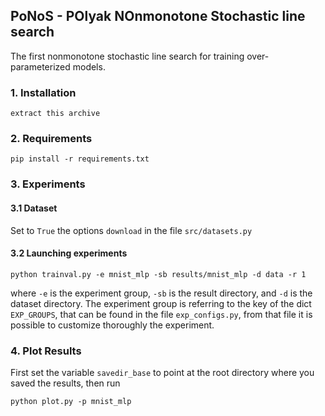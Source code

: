 ## PoNoS - POlyak NOnmonotone Stochastic line search

The first nonmonotone stochastic line search for training over-parameterized models.

### 1. Installation

`extract this archive`

### 2. Requirements

```
pip install -r requirements.txt
```

### 3. Experiments

#### 3.1 Dataset

Set to ```True``` the options ```download``` in the file ```src/datasets.py```

#### 3.2 Launching experiments

`python trainval.py -e mnist_mlp -sb results/mnist_mlp -d data -r 1`

where `-e` is the experiment group, `-sb` is the result directory, and `-d` is the dataset directory.
The experiment group is referring to the key of the dict ```EXP_GROUPS```, that can be found in the file ```exp_configs.py```,
from that file it is possible to customize thoroughly the experiment. 

### 4. Plot Results

First set the variable ```savedir_base``` to point at the root directory where you saved the results, then run

`python plot.py -p mnist_mlp`



